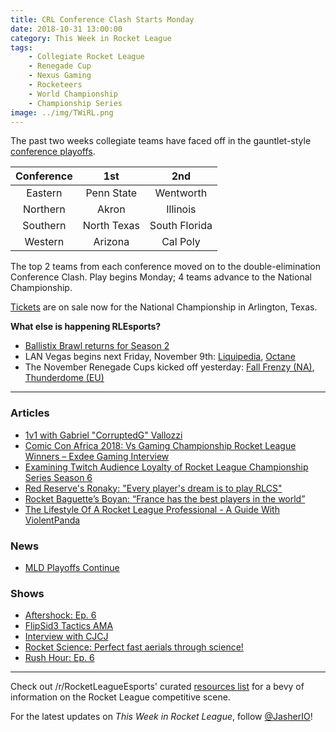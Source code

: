 ```yaml
---
title: CRL Conference Clash Starts Monday
date: 2018-10-31 13:00:00
category: This Week in Rocket League
tags:
    - Collegiate Rocket League
    - Renegade Cup
    - Nexus Gaming
    - Rocketeers
    - World Championship
    - Championship Series
image: ../img/TWiRL.png
---
```


The past two weeks collegiate teams have faced off in the gauntlet-style [conference playoffs](https://compete.tespa.org/tournament/117).

| Conference |     1st     |      2nd      |
| :--------: | :---------: | :-----------: |
|  Eastern   | Penn State  |   Wentworth   |
|  Northern  |    Akron    |   Illinois    |
|  Southern  | North Texas | South Florida |
|  Western   |   Arizona   |   Cal Poly    |

The top 2 teams from each conference moved on to the double-elimination Conference Clash. Play begins Monday; 4 teams advance to the National Championship.

[Tickets](https://www.rocketleagueesports.com/news/crl-national-championship-tickets-on-sale-now-/) are on sale now for the National Championship in Arlington, Texas.

**What else is happening RLEsports?**

- [Ballistix Brawl returns for Season 2](https://twitter.com/ballistixgaming/status/1057704362921914369)
- LAN Vegas begins next Friday, November 9th: [Liquipedia](https://liquipedia.net/rocketleague/Rocket_League_Championship_Series/Season_6), [Octane](https://octane.gg/event/rlcs-season-six-world-championship)
- The November Renegade Cups kicked off yesterday: [Fall Frenzy (NA)](https://smash.gg/tournament/fall-frenzy/events), [Thunderdome (EU)](https://smash.gg/tournament/rocketeers-thunderdome/events)

---

### Articles

- [1v1 with Gabriel "CorruptedG" Vallozzi](https://www.rocketleagueesports.com/news/1v1-with-gabriel--corruptedg--vallozzi/)
- [Comic Con Africa 2018: Vs Gaming Championship Rocket League Winners – Exdee Gaming Interview](https://www.rocketleaguexpress.co.za/rocket-league-comic-con-vs-championship-lan-winners-exdee-gaming/)
- [Examining Twitch Audience Loyalty of Rocket League Championship Series Season 6](https://www.fanai.io/examining-twitch-audience-loyalty-of-rocket-league-championship-series-season-6/)
- [Red Reserve's Ronaky: "Every player's dream is to play RLCS"](https://rocketeers.gg/interview-red-reserve-ronaky-rocket-league-player/)
- [Rocket Baguette’s Boyan: “France has the best players in the world”](https://rocketeers.gg/interview-rocket-baguette-boyan-grand-prix/)
- [The Lifestyle Of A Rocket League Professional - A Guide With ViolentPanda](http://team-dignitas.net/articles/news/rocket-league/13053/the-lifestyle-of-a-rocket-league-professional-a-guide-with-violentpanda)

### News

- [MLD Playoffs Continue](https://www.mldoubles.com/single-post/2018/10/22/Season-7-Playoffs)

### Shows

- [Aftershock: Ep. 6](https://www.youtube.com/watch?v=E_BqcniwhUc)
- [FlipSid3 Tactics AMA](https://www.youtube.com/watch?v=2HM585D1xrU)
- [Interview with CJCJ](https://www.youtube.com/watch?v=hp9fH-NuMis)
- [Rocket Science: Perfect fast aerials through science!](https://www.youtube.com/watch?v=Y9o8ZPEwwK8)
- [Rush Hour: Ep. 6](https://www.youtube.com/watch?v=L6QgYBvo_1o)

---

Check out /r/RocketLeagueEsports' curated [resources list](https://www.reddit.com/r/RocketLeagueEsports/wiki/links) for a bevy of information on the Rocket League competitive scene.

For the latest updates on _This Week in Rocket League_, follow [@JasherIO](https://twitter.com/JasherIO)!
